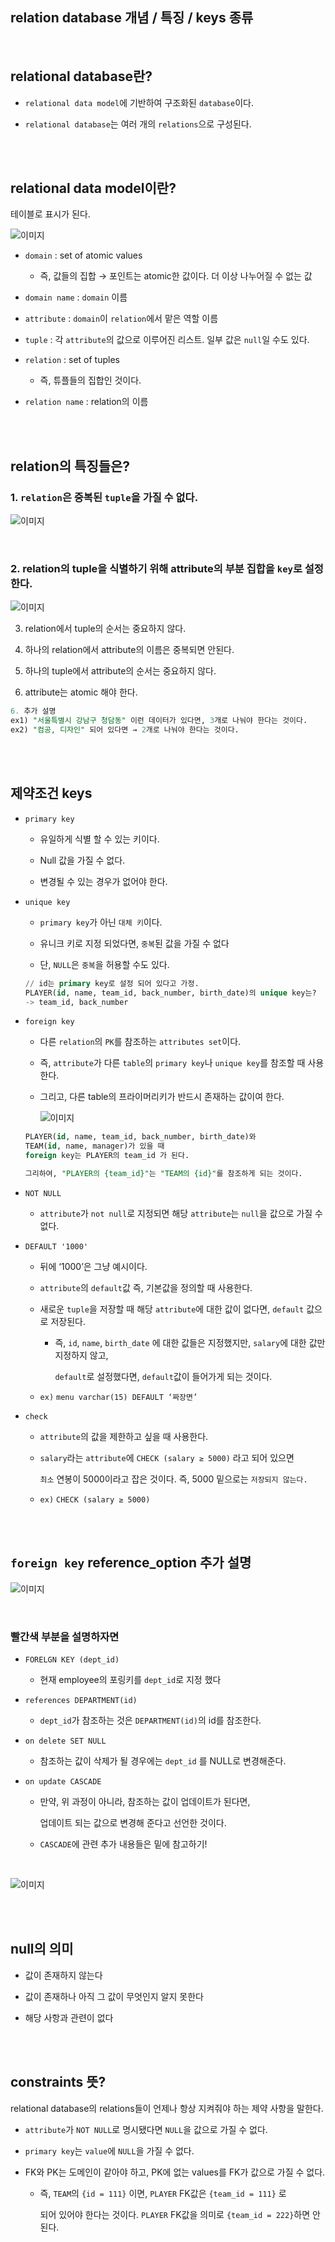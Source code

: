 ## relation database 개념 / 특징 / keys 종류

<br/>

## relational database란?

- `relational data model`에 기반하여 구조화된 `database`이다.

- `relational database`는 여러 개의 `relations`으로 구성된다.

<br/><br/>

## relational data model이란?

테이블로 표시가 된다.

![이미지](/programming/img/입문421.PNG)

- `domain` : set of atomic values

    - 즉, 값들의 집합 → 포인트는 atomic한 값이다. 더 이상 나누어질 수 없는 값

- `domain name` : `domain` 이름

- `attribute` : `domain`이 `relation`에서 맡은 역할 이름
- `tuple` : 각 `attribute`의 값으로 이루어진 리스트. 일부 값은 `null`일 수도 있다.
- `relation` : set of tuples
    - 즉, 튜플들의 집합인 것이다.
- `relation name` : relation의 이름

<br/><br/>

## relation의 특징들은?

### 1. `relation`은 중복된 `tuple`을 가질 수 없다.

![이미지](/programming/img/입문422.PNG)

<br/>

### 2. relation의 tuple을 식별하기 위해 attribute의 부분 집합을 `key`로 설정한다.

![이미지](/programming/img/입문423.PNG)

3. relation에서 tuple의 순서는 중요하지 않다.

4. 하나의 relation에서 attribute의 이름은 중복되면 안된다.

5. 하나의 tuple에서 attribute의 순서는 중요하지 않다.

6. attribute는 atomic 해야 한다.

```sql
6. 추가 설명
ex1) "서울특별시 강남구 청담동" 이런 데이터가 있다면, 3개로 나눠야 한다는 것이다.
ex2) "컴공, 디자인" 되어 있다면 → 2개로 나눠야 한다는 것이다.
```



<br/><br/>

## 제약조건 keys

- `primary key`
    - 유일하게 식별 할 수 있는 키이다.

    - Null 값을 가질 수 없다.
    - 변경될 수 있는 경우가 없어야 한다.
- `unique key`
    - `primary key`가 아닌 `대체 키`이다.

    - 유니크 키로 지정 되었다면, `중복`된 값을 가질 수 없다
    - 단, `NULL`은 `중복`을 허용할 수도 있다.
    
    ```sql
    // id는 primary key로 설정 되어 있다고 가정.
    PLAYER(id, name, team_id, back_number, birth_date)의 unique key는? 
    -> team_id, back_number
    ```
    
- `foreign key`

    - 다른 `relation`의 `PK`를 참조하는 `attributes set`이다.

    - 즉, `attribute`가 다른 `table`의 `primary key`나 `unique key`를 참조할 때 사용한다.
    - 그리고, 다른 table의 프라이머리키가 반드시 존재하는 값이여 한다.
        
        ![이미지](/programming/img/입문424.PNG)
        
    
    ```sql
    PLAYER(id, name, team_id, back_number, birth_date)와
    TEAM(id, name, manager)가 있을 때
    foreign key는 PLAYER의 team_id 가 된다.
    
    그리하여, "PLAYER의 {team_id}"는 "TEAM의 {id}"를 참조하게 되는 것이다.
    ```
    
- `NOT NULL`

    - `attribute`가 `not null`로 지정되면 해당 `attribute`는 `null`을 값으로 가질 수 없다.
- `DEFAULT '1000'`

    - 뒤에 ‘1000’은 그냥 예시이다.

    - `attribute`의 `default`값 즉, 기본값을 정의할 때 사용한다.

    - 새로운 `tuple`을 저장할 때 해당 `attribute`에 대한 값이 없다면, `default` 값으로 저장된다.
        - 즉, `id`, `name`, `birth_date` 에 대한 값들은 지정했지만, `salary`에 대한 값만 지정하지 않고, 
        
            `default`로 설정했다면, `default`값이 들어가게 되는 것이다.
            
    - `ex)` `menu varchar(15) DEFAULT ‘짜장면’`
- `check`
    - `attribute`의 값을 제한하고 싶을 때 사용한다.
    - `salary`라는 `attribute`에 `CHECK (salary ≥ 5000)` 라고 되어 있으면
        
        `최소` 연봉이 5000이라고 잡은 것이다. 즉, 5000 밑으로는 `저장되지 않는다.`
        
    - `ex)` `CHECK (salary ≥ 5000)`

<br/><br/>

## `foreign key` reference_option 추가 설명

![이미지](/programming/img/입문425.PNG)

<br/>

### 빨간색 부분을 설명하자면

- `FORELGN KEY (dept_id)`

    - 현재 employee의 포링키를 `dept_id`로 지정 했다

- `references DEPARTMENT(id)`
    - `dept_id`가 참조하는 것은 `DEPARTMENT(id)`의 id를 참조한다.
- `on delete SET NULL`
    - 참조하는 값이 삭제가 될 경우에는 `dept_id` 를 NULL로 변경해준다.
- `on update CASCADE`

    - 만약, 위 과정이 아니라, 참조하는 값이 업데이트가 된다면,
        
        업데이트 되는 값으로 변경해 준다고 선언한 것이다.
        
    - `CASCADE`에 관련 추가 내용들은 밑에 참고하기!

<br/>

![이미지](/programming/img/입문426.PNG)



<br/><br/>

## null의 의미

- 값이 존재하지 않는다

- 값이 존재하나 아직 그 값이 무엇인지 알지 못한다
- 해당 사항과 관련이 없다



<br/><br/>

## constraints 뜻?

relational database의 relations들이 언제나 항상 지켜줘야 하는 제약 사항을 말한다.

- `attribute`가 `NOT NULL`로 명시됐다면 `NULL`을 값으로 가질 수 없다.

- `primary key`는 `value`에 `NULL`을 가질 수 없다.
- FK와 PK는 도메인이 같아야 하고, PK에 없는 values를 FK가 값으로 가질 수 없다.
    - 즉, `TEAM`의 `{id = 111}` 이면, `PLAYER` FK값은 `{team_id = 111}` 로
        
        되어 있어야 한다는 것이다. `PLAYER` FK값을 의미로 `{team_id = 222}`하면 안된다.
        

```